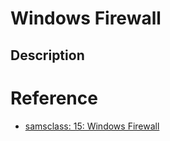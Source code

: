 # Windows Firewall



## Description


# Reference
- [samsclass: 15: Windows Firewall](https://samsclass.info/123/proj10/123p15fire.htm)